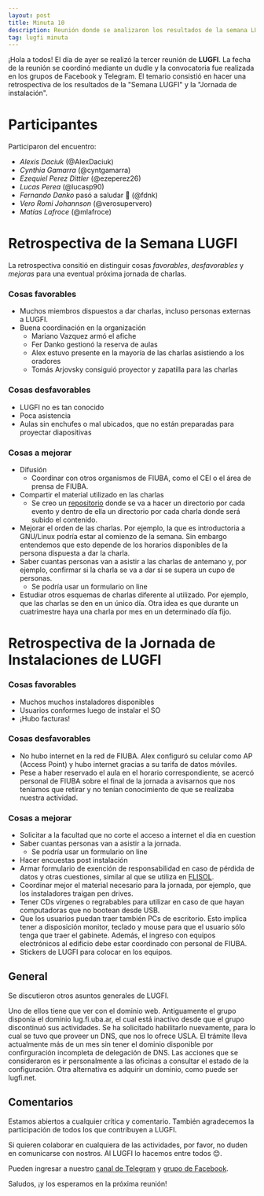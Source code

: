```yaml
---
layout: post
title: Minuta 10
description: Reunión donde se analizaron los resultados de la semana LUGFI y jornada de instalación de sistemas operativos libres
tag: lugfi minuta
---
```


¡Hola a todos! El día de ayer se realizó la tercer reunión de **LUGFI**.
La fecha de la reunión se coordinó mediante un dudle y la convocatoria fue
realizada en los grupos de Facebook y Telegram.
El temario consistió en hacer una retrospectiva de los resultados de
la "Semana LUGFI" y la "Jornada de instalación".

# Participantes

Participaron del encuentro:

* *Alexis Daciuk* (@AlexDaciuk)
* *Cynthia Gamarra* (@cyntgamarra)
* *Ezequiel Perez Dittler* (@ezeperez26)
* *Lucas Perea* (@lucasp90)
* *Fernando Danko* pasó a saludar :wave: (@fdnk)
* *Vero Romi Johannson* (@verosupervero)
* *Matías Lafroce* (@mlafroce)

# Retrospectiva de la Semana LUGFI

La retrospectiva consitió en distinguir cosas _favorables_, _desfavorables_ y
_mejoras_ para una eventual próxima jornada de charlas.

### Cosas favorables

* Muchos miembros dispuestos a dar charlas, incluso personas externas a LUGFI.
* Buena coordinación en la organización
  * Mariano Vazquez armó el afiche
  * Fer Danko gestionó la reserva de aulas
  * Alex estuvo presente en la mayoría de las charlas asistiendo a los oradores
  * Tomás Arjovsky consiguió proyector y zapatilla para las charlas

### Cosas desfavorables

* LUGFI no es tan conocido
* Poca asistencia
* Aulas sin enchufes o mal ubicados, que no están preparadas para proyectar
  diapositivas

### Cosas a mejorar

* Difusión
  * Coordinar con otros organismos de FIUBA, como el CEI o el área de prensa
    de FIUBA.
* Compartir el material utilizado en las charlas
  * Se creo un [repositorio](https://github.com/lugfi/charlas) donde se va a
    hacer un directorio por cada evento y dentro de ella un directorio por cada
    charla donde será subido el contenido.
* Mejorar el orden de las charlas. Por ejemplo, la que es introductoria
  a GNU/Linux podría estar al comienzo de la semana. Sin embargo entendemos que
  esto depende de los horarios disponibles de la persona dispuesta a dar la charla.
* Saber cuantas personas van a asistir a las charlas de antemano y, por ejemplo,
  confirmar si la charla se va a dar si se supera un cupo de personas.
  * Se podría usar un formulario on line
* Estudiar otros esquemas de charlas diferente al utilizado. Por ejemplo,
  que las charlas se den en un único día. Otra idea es que durante
  un cuatrimestre haya una charla por mes en un determinado día fijo.

# Retrospectiva de la Jornada de Instalaciones de LUGFI

### Cosas favorables

* Muchos muchos instaladores disponibles
* Usuarios conformes luego de instalar el SO
* ¡Hubo facturas!

### Cosas desfavorables

* No hubo internet en la red de FIUBA. Alex configuró su celular como AP
  (Access Point) y hubo internet gracias a su tarifa de datos móviles.
* Pese a haber reservado el aula en el horario correspondiente, se acercó
  personal de FIUBA sobre el final de la jornada a avisarnos que nos teníamos
  que retirar y no tenían conocimiento de que se realizaba nuestra actividad.

### Cosas a mejorar
* Solicitar a la facultad que no corte el acceso a internet el dia en cuestion
* Saber cuantas personas van a asistir a la jornada.
  * Se podría usar un formulario on line
* Hacer encuestas post instalación
* Armar formulario de exención de responsabilidad en caso de pérdida de datos y
  otras cuestiones, similar al que se utiliza en
  [FLISOL](http://wiki.cafelug.org.ar/index.php/Flisol/2016/Disclaimer).
* Coordinar mejor el material necesario para la jornada, por ejemplo, que
  los instaladores traigan pen drives.
* Tener CDs vírgenes o regrabables para utilizar en caso de que hayan
  computadoras que no bootean desde USB.
* Que los usuarios puedan traer también PCs de escritorio. Esto implica tener
  a disposición monitor, teclado y mouse para que el usuario sólo tenga que
  traer el gabinete. Además, el ingreso con equipos electrónicos al edificio
  debe estar coordinado con personal de FIUBA.
* Stickers de LUGFI para colocar en los equipos.

## General

Se discutieron otros asuntos generales de LUGFI.

Uno de ellos tiene que ver con el dominio web.
Antiguamente el grupo disponía el dominio lug.fi.uba.ar, el cual está inactivo
desde que el grupo discontinuó sus actividades.
Se ha solicitado habilitarlo nuevamente, para lo cual se tuvo que proveer un DNS,
que nos lo ofrece USLA.
El trámite lleva actualmente más de un mes sin tener el dominio disponible por
confirguración incompleta de delegación de DNS.
Las acciones que se consideraron es ir personalmente a las oficinas a consultar
el estado de la configuración.
Otra alternativa es adquirir un dominio, como puede ser lugfi.net.

## Comentarios

Estamos abiertos a cualquier crítica y comentario.
También agradecemos la participación de todos los que contribuyen a LUGFI.

Si quieren colaborar en cualquiera de las actividades, por favor,
no duden en comunicarse con nostros. Al LUGFI lo hacemos entre todos :blush:.

Pueden ingresar a nuestro
[canal de Telegram](https://telegram.me/joinchat/AHsQQT-zSbFrpCbq09ojpw) y
[grupo de Facebook](https://www.facebook.com/groups/lugfi).

Saludos, ¡y los esperamos en la próxima reunión!
